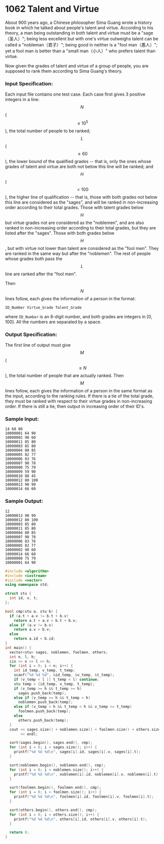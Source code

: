 # 1062 Talent and Virtue
About 900 years ago, a Chinese philosopher Sima Guang wrote a history book in which he talked about people's talent and virtue. According to his theory, a man being outstanding in both talent and virtue must be a "sage（圣人）"; being less excellent but with one's virtue outweighs talent can be called a "nobleman（君子）"; being good in neither is a "fool man（愚人）"; yet a fool man is better than a "small man（小人）" who prefers talent than virtue.

Now given the grades of talent and virtue of a group of people, you are supposed to rank them according to Sima Guang's theory.

### Input Specification:

Each input file contains one test case. Each case first gives 3 positive integers in a line: $$N$$ ($$\le 10^5$$), the total number of people to be ranked; $$L$$ ($$\ge 60$$), the lower bound of the qualified grades -- that is, only the ones whose grades of talent and virtue are both not below this line will be ranked; and $$H$$ ($$<100$$), the higher line of qualification -- that is, those with both grades not below this line are considered as the "sages", and will be ranked in non-increasing order according to their total grades. Those with talent grades below $$H$$ but virtue grades not are considered as the "noblemen", and are also ranked in non-increasing order according to their total grades, but they are listed after the "sages". Those with both grades below $$H$$, but with virtue not lower than talent are considered as the "fool men". They are ranked in the same way but after the "noblemen". The rest of people whose grades both pass the $$L$$ line are ranked after the "fool men".

Then $$N$$ lines follow, each gives the information of a person in the format:
```
ID_Number Virtue_Grade Talent_Grade
```
where `ID_Number` is an 8-digit number, and both grades are integers in [0, 100]. All the numbers are separated by a space.

### Output Specification:

The first line of output must give $$M$$ ($$\le N$$), the total number of people that are actually ranked. Then $$M$$ lines follow, each gives the information of a person in the same format as the input, according to the ranking rules. If there is a tie of the total grade, they must be ranked with respect to their virtue grades in non-increasing order. If there is still a tie, then output in increasing order of their ID's.

### Sample Input:
```in
14 60 80
10000001 64 90
10000002 90 60
10000011 85 80
10000003 85 80
10000004 80 85
10000005 82 77
10000006 83 76
10000007 90 78
10000008 75 79
10000009 59 90
10000010 88 45
10000012 80 100
10000013 90 99
10000014 66 60
```

### Sample Output:
```out
12
10000013 90 99
10000012 80 100
10000003 85 80
10000011 85 80
10000004 80 85
10000007 90 78
10000006 83 76
10000005 82 77
10000002 90 60
10000014 66 60
10000008 75 79
10000001 64 90
```


```cpp
#include <algorithm>
#include <iostream>
#include <vector>
using namespace std;

struct stu {
  int id, v, t;
};

bool cmp(stu a, stu b) {
  if (a.t + a.v != b.t + b.v)
    return a.t + a.v > b.t + b.v;
  else if (a.v != b.v)
    return a.v > b.v;
  else
    return a.id < b.id;
}
int main() {
  vector<stu> sages, noblemen, foolmen, others;
  int n, l, h;
  cin >> n >> l >> h;
  for (int i = 0; i < n; i++) {
    int id_temp, v_temp, t_temp;
    scanf("%d %d %d", &id_temp, &v_temp, &t_temp);
    if (v_temp < l || t_temp < l) continue;
    stu temp = {id_temp, v_temp, t_temp};
    if (v_temp >= h && t_temp >= h)
      sages.push_back(temp);
    else if (v_temp >= h && t_temp < h)
      noblemen.push_back(temp);
    else if (v_temp < h && t_temp < h && v_temp >= t_temp)
      foolmen.push_back(temp);
    else
      others.push_back(temp);
  }
  cout << sages.size() + noblemen.size() + foolmen.size() + others.size()
       << endl;

  sort(sages.begin(), sages.end(), cmp);
  for (int i = 0; i < sages.size(); i++) {
    printf("%d %d %d\n", sages[i].id, sages[i].v, sages[i].t);
  }

  sort(noblemen.begin(), noblemen.end(), cmp);
  for (int i = 0; i < noblemen.size(); i++) {
    printf("%d %d %d\n", noblemen[i].id, noblemen[i].v, noblemen[i].t);
  }

  sort(foolmen.begin(), foolmen.end(), cmp);
  for (int i = 0; i < foolmen.size(); i++) {
    printf("%d %d %d\n", foolmen[i].id, foolmen[i].v, foolmen[i].t);
  }

  sort(others.begin(), others.end(), cmp);
  for (int i = 0; i < others.size(); i++) {
    printf("%d %d %d\n", others[i].id, others[i].v, others[i].t);
  }

  return 0;
}
```